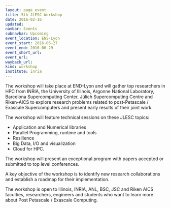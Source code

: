 ```yaml
---
layout: page_event
title: 5th JLESC Workshop
date: 2016-02-16
updated:
navbar: Events
subnavbar: Upcoming
event_location: ENS-Lyon
event_start: 2016-06-27
event_end: 2016-06-29
event_short_url:
event_url:
wayback_url:
kind: workshop
institute: inria
---
```


The workshop will take place at END-Lyon and will gather top researchers in HPC from INRIA,
the University of Illinois, Argonne National Laboratory, Barcelona Supercomputing Center,
Jülich Supercomputing Centre and Riken-AICS to explore research problems related to
post-Petascale / Exascale Supercomputers and present early results of their joint work.

The workshop will feature technical sessions on these JLESC topics:

  * Application and Numerical libraries
  * Parallel Programming, runtime and tools
  * Resilience
  * Big Data, I/O and visualization
  * Cloud for HPC.

The workshop will present an exceptional program with papers accepted or submitted to top level conferences.

A key objective of the workshop is to identify new research collaborations and establish a roadmap for their implementation.

The workshop is open to Illinois, INRIA, ANL, BSC, JSC and Riken AICS faculties, researchers,
engineers and students who want to learn more about Post Petascale / Exascale Computing.
